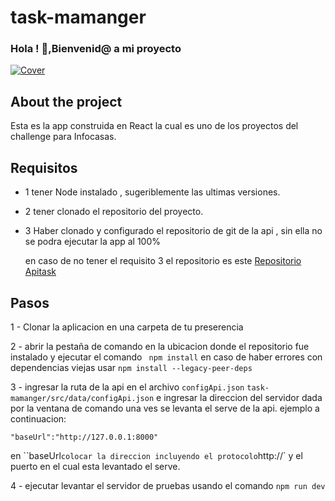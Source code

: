 ﻿# task-mamanger

### Hola ! 👋,Bienvenid@ a mi proyecto
[![Cover](https://github.com/Josbor/Josbor/blob/main/wepik-cover-para-github-2022616-202029.png)](https://github.com/Josbor)


## About the project
Esta es la app construida en React la cual es uno de los proyectos del challenge para Infocasas.

## Requisitos

- 1 tener Node instalado , sugeriblemente las ultimas versiones.

- 2 tener clonado el repositorio del proyecto.

- 3 Haber clonado y configurado el repositorio de git de la api ,  sin ella no se podra ejecutar la app al 100%
  
  en caso de no tener el requisito 3 el repositorio es este [Repositorio Apitask](https://github.com/Josbor/api-taskmanager)

## Pasos
 
 1 - Clonar la aplicacion en una carpeta de tu preserencia
 
 
 2 - abrir la pestaña de comando en la ubicacion donde el repositorio fue instalado y ejecutar el comando ` npm install` en caso de haber errores con dependencias viejas usar `npm install --legacy-peer-deps`
 
 3 - ingresar la ruta de la api en el archivo `configApi.json` `task-mamanger/src/data/configApi.json` e ingresar la direccion del servidor dada por la ventana de comando una ves se levanta el serve de la api. ejemplo a continuacion:
 
 ```
 "baseUrl":"http://127.0.0.1:8000"
 
 ```
 
 en ``baseUrl` colocar la direccion incluyendo el protocolo `http://` y el puerto en el cual esta levantado el serve.
 
 4 - ejecutar levantar el servidor de pruebas usando el comando `npm run dev`
